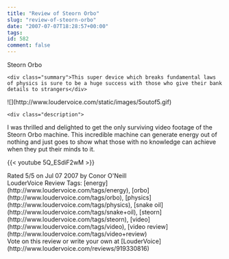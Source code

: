```yaml
---
title: "Review of Steorn Orbo"
slug: "review-of-steorn-orbo"
date: "2007-07-07T18:28:57+00:00"
tags:
id: 582
comment: false
---
```


<div lang="en" class="hreview">
    <div>
        <span class="item ">
            <span class="fn org">Steorn Orbo</span>
        </span>
    </div>

    <div class="summary">This super device which breaks fundamental laws of physics is sure to be a huge success with those who give their bank details to strangers</div> 

<div><span class="stars" title="5">![](http://www.loudervoice.com/static/images/5outof5.gif)</span></div>

    <div class="description">

I was thrilled and delighted to get the only surviving video footage of the Steorn Orbo machine. This incredible machine can generate energy out of nothing and just goes to show what those with no knowledge can achieve when they put their minds to it.

{{< youtube 5Q_ESdiF2wM >}}


<div>Rated <span class="rating">5</span>/5 on <span class="dtreviewed">Jul 07 2007</span> by <span class="reviewer vcard"><span class="fn">Conor O'Neill</span></span></div>
    <div class="review_tags">LouderVoice Review Tags: [energy](http://www.loudervoice.com/tags/energy), [orbo](http://www.loudervoice.com/tags/orbo), [physics](http://www.loudervoice.com/tags/physics), [snake oil](http://www.loudervoice.com/tags/snake+oil), [steorn](http://www.loudervoice.com/tags/steorn), [video](http://www.loudervoice.com/tags/video), [video review](http://www.loudervoice.com/tags/video+review)</div>
    <div class="rate">Vote on this review or write your own at [LouderVoice](http://www.loudervoice.com/reviews/919330816)</div>
</div>
